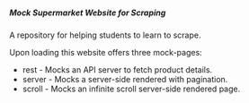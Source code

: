 ##### Mock Supermarket Website for Scraping

A repository for helping students to learn to scrape.

Upon loading this website offers three mock-pages:

- rest - Mocks an API server to fetch product details.
- server - Mocks a server-side rendered with pagination.
- scroll - Mocks an infinite scroll server-side rendered page.
